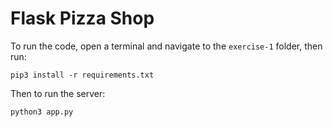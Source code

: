 # Flask Pizza Shop

To run the code, open a terminal and navigate to the `exercise-1` folder, then run:

```
pip3 install -r requirements.txt
```

Then to run the server:

```
python3 app.py
```
